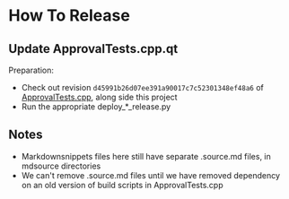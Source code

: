 <a id="top"></a>
# How To Release

## Update ApprovalTests.cpp.qt

Preparation:

- Check out revision `d45991b26d07ee391a90017c7c52301348ef48a6` of [ApprovalTests.cpp](https://github.com/approvals/ApprovalTests.cpp), along side this project
- Run the appropriate deploy_*_release.py

## Notes

* Markdownsnippets files here still have separate .source.md files, in mdsource directories
* We can't remove .source.md files until we have removed dependency on an old version of build scripts in ApprovalTests.cpp
